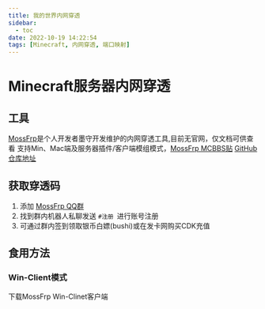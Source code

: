```yaml
---
title: 我的世界内网穿透
sidebar:
  - toc
date: 2022-10-19 14:22:54
tags: [Minecraft, 内网穿透, 端口映射]
---
```

# Minecraft服务器内网穿透
## 工具
[MossFrp](https://docs.mossfrp.top/)是个人开发者墨守开发维护的内网穿透工具,目前无官网，仅文档可供查看
支持Min、Mac端及服务器插件/客户端模组模式，[MossFrp MCBBS贴](http://www.mcbbs.net/thread-1251079-1-1.html)
[GitHub仓库地址](http://github.com/MossFrp)
## 获取穿透码
1. 添加 [MossFrp QQ群](https://jq.qq.com/?_wv=1027&k=eSgqQulp)
2. 找到群内机器人私聊发送 `#注册 `进行账号注册
3. 可通过群内签到领取银币白嫖(bushi)或在发卡网购买CDK充值
## 食用方法
### Win-Client模式
下载MossFrp Win-Clinet客户端